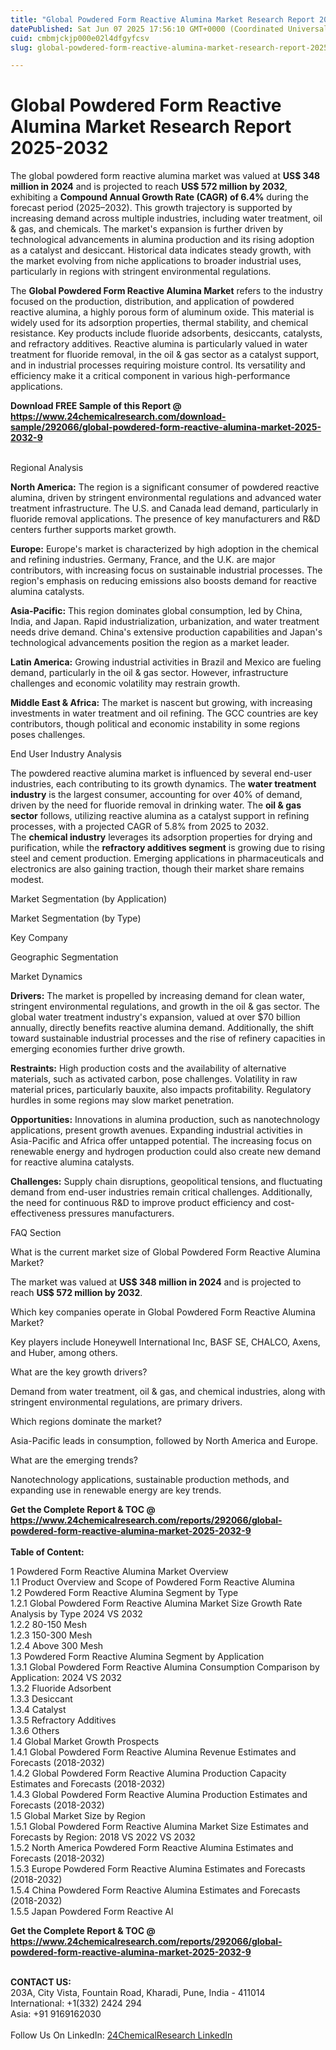 ```yaml
---
title: "Global Powdered Form Reactive Alumina Market Research Report 2025-2032"
datePublished: Sat Jun 07 2025 17:56:10 GMT+0000 (Coordinated Universal Time)
cuid: cmbmjckjp000e02l4dfgyfcsv
slug: global-powdered-form-reactive-alumina-market-research-report-2025-2032

---
```


# Global Powdered Form Reactive Alumina Market Research Report 2025-2032

<p>The global powdered form reactive alumina market was valued at <strong>US$ 348 million in 2024</strong> and is projected to reach <strong>US$ 572 million by 2032</strong>, exhibiting a <strong>Compound Annual Growth Rate (CAGR) of 6.4%</strong> during the forecast period (2025–2032). This growth trajectory is supported by increasing demand across multiple industries, including water treatment, oil &amp; gas, and chemicals. The market's expansion is further driven by technological advancements in alumina production and its rising adoption as a catalyst and desiccant. Historical data indicates steady growth, with the market evolving from niche applications to broader industrial uses, particularly in regions with stringent environmental regulations.</p><p>
</p><p>The <strong>Global Powdered Form Reactive Alumina Market</strong> refers to the industry focused on the production, distribution, and application of powdered reactive alumina, a highly porous form of aluminum oxide. This material is widely used for its adsorption properties, thermal stability, and chemical resistance. Key products include fluoride adsorbents, desiccants, catalysts, and refractory additives. Reactive alumina is particularly valued in water treatment for fluoride removal, in the oil &amp; gas sector as a catalyst support, and in industrial processes requiring moisture control. Its versatility and efficiency make it a critical component in various high-performance applications.</p><div><b>Download FREE Sample of this Report @ 
            <a href="https://www.24chemicalresearch.com/download-sample/292066/global-powdered-form-reactive-alumina-market-2025-2032-9">
            https://www.24chemicalresearch.com/download-sample/292066/global-powdered-form-reactive-alumina-market-2025-2032-9</a></b></div><br><p>
Regional Analysis</p><p>
</p><p><strong>North America:</strong> The region is a significant consumer of powdered reactive alumina, driven by stringent environmental regulations and advanced water treatment infrastructure. The U.S. and Canada lead demand, particularly in fluoride removal applications. The presence of key manufacturers and R&amp;D centers further supports market growth.</p><p>
</p><p><strong>Europe:</strong> Europe's market is characterized by high adoption in the chemical and refining industries. Germany, France, and the U.K. are major contributors, with increasing focus on sustainable industrial processes. The region's emphasis on reducing emissions also boosts demand for reactive alumina catalysts.</p><p>
</p><p><strong>Asia-Pacific:</strong> This region dominates global consumption, led by China, India, and Japan. Rapid industrialization, urbanization, and water treatment needs drive demand. China's extensive production capabilities and Japan's technological advancements position the region as a market leader.</p><p>
</p><p><strong>Latin America:</strong> Growing industrial activities in Brazil and Mexico are fueling demand, particularly in the oil &amp; gas sector. However, infrastructure challenges and economic volatility may restrain growth.</p><p>
</p><p><strong>Middle East &amp; Africa:</strong> The market is nascent but growing, with increasing investments in water treatment and oil refining. The GCC countries are key contributors, though political and economic instability in some regions poses challenges.</p><p>
End User Industry Analysis</p><p>
</p><p>The powdered reactive alumina market is influenced by several end-user industries, each contributing to its growth dynamics. The <strong>water treatment industry</strong> is the largest consumer, accounting for over 40% of demand, driven by the need for fluoride removal in drinking water. The <strong>oil &amp; gas sector</strong> follows, utilizing reactive alumina as a catalyst support in refining processes, with a projected CAGR of 5.8% from 2025 to 2032. The <strong>chemical industry</strong> leverages its adsorption properties for drying and purification, while the <strong>refractory additives segment</strong> is growing due to rising steel and cement production. Emerging applications in pharmaceuticals and electronics are also gaining traction, though their market share remains modest.</p><p>
Market Segmentation (by Application)</p><p>
</p><p>
Market Segmentation (by Type)</p><p>
</p><p>
Key Company</p><p>
</p><p>
Geographic Segmentation</p><p>
</p><p>
Market Dynamics</p><p>
</p><p><strong>Drivers:</strong> The market is propelled by increasing demand for clean water, stringent environmental regulations, and growth in the oil &amp; gas sector. The global water treatment industry's expansion, valued at over $70 billion annually, directly benefits reactive alumina demand. Additionally, the shift toward sustainable industrial processes and the rise of refinery capacities in emerging economies further drive growth.</p><p>
</p><p><strong>Restraints:</strong> High production costs and the availability of alternative materials, such as activated carbon, pose challenges. Volatility in raw material prices, particularly bauxite, also impacts profitability. Regulatory hurdles in some regions may slow market penetration.</p><p>
</p><p><strong>Opportunities:</strong> Innovations in alumina production, such as nanotechnology applications, present growth avenues. Expanding industrial activities in Asia-Pacific and Africa offer untapped potential. The increasing focus on renewable energy and hydrogen production could also create new demand for reactive alumina catalysts.</p><p>
</p><p><strong>Challenges:</strong> Supply chain disruptions, geopolitical tensions, and fluctuating demand from end-user industries remain critical challenges. Additionally, the need for continuous R&amp;D to improve product efficiency and cost-effectiveness pressures manufacturers.</p><p>
FAQ Section</p><p>
What is the current market size of Global Powdered Form Reactive Alumina Market?</p><p>
</p><p>The market was valued at <strong>US$ 348 million in 2024</strong> and is projected to reach <strong>US$ 572 million by 2032</strong>.</p><p>
Which key companies operate in Global Powdered Form Reactive Alumina Market?</p><p>
</p><p>Key players include Honeywell International Inc, BASF SE, CHALCO, Axens, and Huber, among others.</p><p>
What are the key growth drivers?</p><p>
</p><p>Demand from water treatment, oil &amp; gas, and chemical industries, along with stringent environmental regulations, are primary drivers.</p><p>
Which regions dominate the market?</p><p>
</p><p>Asia-Pacific leads in consumption, followed by North America and Europe.</p><p>
What are the emerging trends?</p><p>
</p><p>Nanotechnology applications, sustainable production methods, and expanding use in renewable energy are key trends.</p>

<div><b>Get the Complete Report & TOC @ 
            <a href="https://www.24chemicalresearch.com/reports/292066/global-powdered-form-reactive-alumina-market-2025-2032-9">
            https://www.24chemicalresearch.com/reports/292066/global-powdered-form-reactive-alumina-market-2025-2032-9</a></b></div><br>
            <b>Table of Content:</b><p>1 Powdered Form Reactive Alumina Market Overview<br />
    1.1 Product Overview and Scope of Powdered Form Reactive Alumina<br />
    1.2 Powdered Form Reactive Alumina Segment by Type<br />
        1.2.1 Global Powdered Form Reactive Alumina Market Size Growth Rate Analysis by Type 2024 VS 2032<br />
        1.2.2 80-150 Mesh<br />
        1.2.3 150-300 Mesh<br />
        1.2.4 Above 300 Mesh<br />
    1.3 Powdered Form Reactive Alumina Segment by Application<br />
        1.3.1 Global Powdered Form Reactive Alumina Consumption Comparison by Application: 2024 VS 2032<br />
        1.3.2 Fluoride Adsorbent<br />
        1.3.3 Desiccant<br />
        1.3.4 Catalyst<br />
        1.3.5 Refractory Additives<br />
        1.3.6 Others<br />
    1.4 Global Market Growth Prospects<br />
        1.4.1 Global Powdered Form Reactive Alumina Revenue Estimates and Forecasts (2018-2032)<br />
        1.4.2 Global Powdered Form Reactive Alumina Production Capacity Estimates and Forecasts (2018-2032)<br />
        1.4.3 Global Powdered Form Reactive Alumina Production Estimates and Forecasts (2018-2032)<br />
    1.5 Global Market Size by Region<br />
        1.5.1 Global Powdered Form Reactive Alumina Market Size Estimates and Forecasts by Region: 2018 VS 2022 VS 2032<br />
        1.5.2 North America Powdered Form Reactive Alumina Estimates and Forecasts (2018-2032)<br />
        1.5.3 Europe Powdered Form Reactive Alumina Estimates and Forecasts (2018-2032)<br />
        1.5.4 China Powdered Form Reactive Alumina Estimates and Forecasts (2018-2032)<br />
        1.5.5 Japan Powdered Form Reactive Al</p>

<div><b>Get the Complete Report & TOC @ 
            <a href="https://www.24chemicalresearch.com/reports/292066/global-powdered-form-reactive-alumina-market-2025-2032-9">
            https://www.24chemicalresearch.com/reports/292066/global-powdered-form-reactive-alumina-market-2025-2032-9</a></b></div><br>

<b>CONTACT US:</b><br>
            203A, City Vista, Fountain Road, Kharadi, Pune, India - 411014<br>
            International: +1(332) 2424 294<br>
            Asia: +91 9169162030 <br><br>
            Follow Us On LinkedIn: <a href="https://www.linkedin.com/company/24chemicalresearch/">24ChemicalResearch LinkedIn</a>